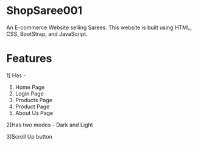 # ShopSaree001
An E-commerce Website selling Sarees.
This website is built using HTML, CSS, BootStrap, and JavaScript.
# Features
1] Has -
1. Home Page 
2. Login Page
3. Products Page
4. Product Page 
5. About Us Page
   
2]Has two modes - Dark and Light

3]Scroll Up button

